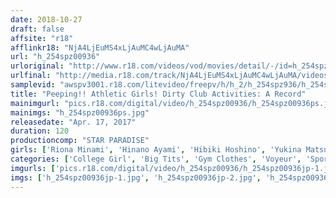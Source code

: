 ```yaml
---
date: 2018-10-27
draft: false
affsite: "r18"
afflinkr18: "NjA4LjEuMS4xLjAuMC4wLjAuMA"
url: "h_254spz00936"
urloriginal: "http://www.r18.com/videos/vod/movies/detail/-/id=h_254spz00936"
urlfinal: "http://media.r18.com/track/NjA4LjEuMS4xLjAuMC4wLjAuMA/videos/vod/movies/detail/-/id=h_254spz00936"
samplevid: "awspv3001.r18.com/litevideo/freepv/h/h_2/h_254spz936/h_254spz936_dmb_w.mp4"
title: "Peeping!! Athletic Girls! Dirty Club Activities: A Record"
mainimgurl: "pics.r18.com/digital/video/h_254spz00936/h_254spz00936ps.jpg"
mainimgs: "h_254spz00936ps.jpg"
releasedate: "Apr. 17, 2017"
duration: 120
productioncomp: "STAR PARADISE"
girls: ['Riona Minami', 'Hinano Ayami', 'Hibiki Hoshino', 'Yukina Matsuura', 'Amina Minami']
categories: ['College Girl', 'Big Tits', 'Gym Clothes', 'Voyeur', 'Sports']
imgurls: ['pics.r18.com/digital/video/h_254spz00936/h_254spz00936jp-1.jpg', 'pics.r18.com/digital/video/h_254spz00936/h_254spz00936jp-2.jpg', 'pics.r18.com/digital/video/h_254spz00936/h_254spz00936jp-3.jpg', 'pics.r18.com/digital/video/h_254spz00936/h_254spz00936jp-4.jpg', 'pics.r18.com/digital/video/h_254spz00936/h_254spz00936jp-5.jpg', 'pics.r18.com/digital/video/h_254spz00936/h_254spz00936jp-6.jpg', 'pics.r18.com/digital/video/h_254spz00936/h_254spz00936jp-7.jpg', 'pics.r18.com/digital/video/h_254spz00936/h_254spz00936jp-8.jpg', 'pics.r18.com/digital/video/h_254spz00936/h_254spz00936jp-9.jpg', 'pics.r18.com/digital/video/h_254spz00936/h_254spz00936jp-10.jpg', 'pics.r18.com/digital/video/h_254spz00936/h_254spz00936jp-11.jpg', 'pics.r18.com/digital/video/h_254spz00936/h_254spz00936jp-12.jpg', 'pics.r18.com/digital/video/h_254spz00936/h_254spz00936jp-13.jpg', 'pics.r18.com/digital/video/h_254spz00936/h_254spz00936jp-14.jpg', 'pics.r18.com/digital/video/h_254spz00936/h_254spz00936jp-15.jpg', 'pics.r18.com/digital/video/h_254spz00936/h_254spz00936jp-16.jpg', 'pics.r18.com/digital/video/h_254spz00936/h_254spz00936jp-17.jpg', 'pics.r18.com/digital/video/h_254spz00936/h_254spz00936jp-18.jpg', 'pics.r18.com/digital/video/h_254spz00936/h_254spz00936jp-19.jpg', 'pics.r18.com/digital/video/h_254spz00936/h_254spz00936jp-20.jpg']
imgs: ['h_254spz00936jp-1.jpg', 'h_254spz00936jp-2.jpg', 'h_254spz00936jp-3.jpg', 'h_254spz00936jp-4.jpg', 'h_254spz00936jp-5.jpg', 'h_254spz00936jp-6.jpg', 'h_254spz00936jp-7.jpg', 'h_254spz00936jp-8.jpg', 'h_254spz00936jp-9.jpg', 'h_254spz00936jp-10.jpg', 'h_254spz00936jp-11.jpg', 'h_254spz00936jp-12.jpg', 'h_254spz00936jp-13.jpg', 'h_254spz00936jp-14.jpg', 'h_254spz00936jp-15.jpg', 'h_254spz00936jp-16.jpg', 'h_254spz00936jp-17.jpg', 'h_254spz00936jp-18.jpg', 'h_254spz00936jp-19.jpg', 'h_254spz00936jp-20.jpg']
---
```

